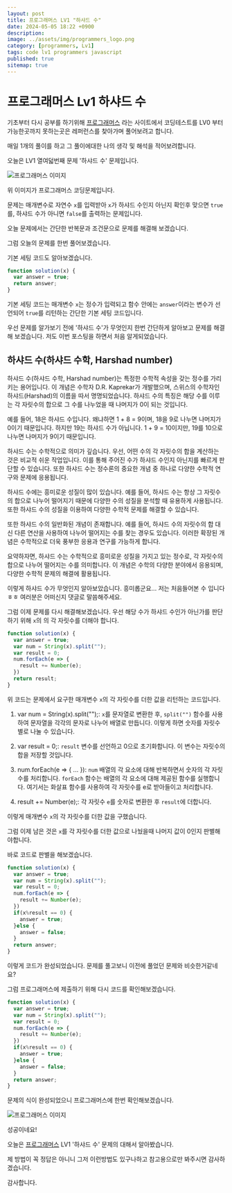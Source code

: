 ```yaml
---
layout: post
title: 프로그래머스 LV1 "하샤드 수"
date: 2024-05-05 18:22 +0900
description: 
image: ../assets/img/programmers_logo.png
category: [programmers, Lv1]
tags: code lv1 programmers javascript
published: true
sitemap: true
---
```


# 프로그래머스 Lv1 하샤드 수

  기초부터 다시 공부를 하기위해 [프로그래머스](https://programmers.co.kr/) 라는 사이트에서
  코딩테스트를 LV0 부터 가능한곳까지 못하는곳은 레퍼런스를 찾아가며 풀어보려고 합니다.
  
  매일 1개의 풀이를 하고 그 풀이에대한 나의 생각 및 해석을 적어보려합니다.

  오늘은 LV1 열여덟번째 문제 '하샤드 수' 문제입니다.

  ![프로그래머스 이미지](/assets/img/하샤드수_01.png)

  위 이미지가 프로그래머스 코딩문제입니다.
  
  문제는 매개변수로 자연수 `x`를 입력받아 `x`가 하샤드 수인지 아닌지 확인후 맞으면 `true`를, 하샤드 수가 아니면 `false`를 출력하는 문제입니다.

  오늘 문제에서는 간단한 반복문과 조건문으로 문제를 해결해 보겠습니다.

  그럼 오늘의 문제를 한번 풀어보겠습니다.

  기본 세팅 코드도 알아보겠습니다.

```javascript
function solution(x) {
  var answer = true;
  return answer;
}
```

기본 세팅 코드는 매개변수 `x`는 정수가 입력되고 함수 안에는 `answer`이라는 변수가 선언되어 `true`를 리턴하는 간단한 기본 세팅 코드입니다.

우선 문제를 알가보기 전에 '하샤드 수'가 무엇인지 한번 간단하게 알아보고 문제를 해결해 보겠습니다. 저도 이번 포스팅을 하면서 처음 알게되었습니다.

## 하샤드 수(하샤드 수학, Harshad number)

하샤드 수(하샤드 수학, Harshad number)는 특정한 수학적 속성을 갖는 정수를 가리키는 용어입니다. 이 개념은 수학자 D.R. Kaprekar가 개발했으며, 스위스의 수학자인 하샤드(Harshad)의 이름을 따서 명명되었습니다. 하샤드 수의 특징은 해당 수를 이루는 각 자릿수의 합으로 그 수를 나누었을 때 나머지가 0이 되는 것입니다.

예를 들어, 18은 하샤드 수입니다. 왜냐하면 1 + 8 = 9이며, 18을 9로 나누면 나머지가 0이기 때문입니다. 하지만 19는 하샤드 수가 아닙니다. 1 + 9 = 10이지만, 19를 10으로 나누면 나머지가 9이기 때문입니다.

하샤드 수는 수학적으로 의미가 깊습니다. 우선, 어떤 수의 각 자릿수의 합을 계산하는 것은 비교적 쉬운 작업입니다. 이를 통해 주어진 수가 하샤드 수인지 아닌지를 빠르게 판단할 수 있습니다. 또한 하샤드 수는 정수론의 중요한 개념 중 하나로 다양한 수학적 연구와 문제에 응용됩니다.

하샤드 수에는 흥미로운 성질이 많이 있습니다. 예를 들어, 하샤드 수는 항상 그 자릿수의 합으로 나누어 떨어지기 때문에 다양한 수의 성질을 분석할 때 유용하게 사용됩니다. 또한 하샤드 수의 성질을 이용하여 다양한 수학적 문제를 해결할 수 있습니다.

또한 하샤드 수의 일반화된 개념이 존재합니다. 예를 들어, 하샤드 수의 자릿수의 합 대신 다른 연산을 사용하여 나누어 떨어지는 수를 찾는 경우도 있습니다. 이러한 확장된 개념은 수학적으로 더욱 풍부한 응용과 연구를 가능하게 합니다.

요약하자면, 하샤드 수는 수학적으로 흥미로운 성질을 가지고 있는 정수로, 각 자릿수의 합으로 나누어 떨어지는 수를 의미합니다. 이 개념은 수학의 다양한 분야에서 응용되며, 다양한 수학적 문제의 해결에 활용됩니다.

이렇게 하샤드 수가 무엇인지 알아보았습니다. 흥미롭군요... 저는 처음들어본 수 입니다ㅎㅎ 여러분은 어떠신지 댓글로 말씀해주세요.

그럼 이제 문제를 다시 해결해보겠습니다. 우선 해당 수가 하샤드 수인가 아닌가를 판단하기 위해 `x`의 의 각 자릿수를 더해야 합니다.

```javascript
function solution(x) {
  var answer = true;
  var num = String(x).split("");
  var result = 0;
  num.forEach(e => {
    result += Number(e);
  })
  return result;
}
```

위 코드는 문제에서 요구한 매개변수 `x`의 각 자릿수를 더한 값을 리턴하는 코드입니다.

1. var num = String(x).split("");: `x`를 문자열로 변환한 후, `split("")` 함수를 사용하여 문자열을 각각의 문자로 나누어 배열로 만듭니다. 이렇게 하면 숫자를 자릿수 별로 나눌 수 있습니다.

2. var result = 0;: `result` 변수를 선언하고 0으로 초기화합니다. 이 변수는 자릿수의 합을 저장할 것입니다.

3. num.forEach(e => { ... }): `num` 배열의 각 요소에 대해 반복하면서 숫자의 각 자릿수를 처리합니다. `forEach` 함수는 배열의 각 요소에 대해 제공된 함수를 실행합니다. 여기서는 화살표 함수를 사용하여 각 자릿수를 e로 받아들이고 처리합니다.

4. result += Number(e);: 각 자릿수 `e`를 숫자로 변환한 후 `result`에 더합니다.

이렇게 매개변수 `x`의 각 자릿수를 더한 값을 구했습니다.

그럼 이제 남은 것은 `x`를 각 자릿수를 더한 값으로 나눴을때 나머지 값이 0인지 판별해야합니다.

바로 코드로 판별을 해보겠습니다.

```javascript
function solution(x) {
  var answer = true;
  var num = String(x).split("");
  var result = 0;
  num.forEach(e => {
    result += Number(e);
  })
  if(x%result == 0) {
    answer = true;
  }else {
    answer = false;
  }
  return answer;
}
```

이렇게 코드가 완성되었습니다. 문제를 풀고보니 이전에 풀었던 문제와 비슷한거같네요?

그럼 프로그래머스에 제출하기 위해 다시 코드를 확인해보겠습니다.

```javascript
function solution(x) {
  var answer = true;
  var num = String(x).split("");
  var result = 0;
  num.forEach(e => {
    result += Number(e);
  })
  if(x%result == 0) {
    answer = true;
  }else {
    answer = false;
  }
  return answer;
}
```

문제의 식이 완성되었으니 프로그래머스에 한번 확인해보겠습니다.

![프로그래머스 이미지](/assets/img/하샤드수_02.png)

성공이네요!

오늘은 [프로그래머스](https://programmers.co.kr/) LV1 '하샤드 수' 문제의 대해서 알아봤습니다.

제 방법이 꼭 정답은 아니니 그저 이런방법도 있구나하고 참고용으로만 봐주시면 감사하겠습니다.

감사합니다.